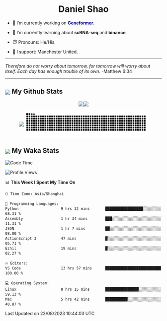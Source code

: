 

<h1 align="center">Daniel Shao</h1>

- 🐒 I’m currently working on <strong><a href="https://huggingface.co/ctheodoris/Geneformer" style="color: darkblue">Geneformer</a></strong>.

- 🥹 I’m currently learning about **scRNA-seq** and **binance**.

- 😇 Pronouns: He/His.

- 🦧 I support: Manchester United.

---

<i> Therefore do not worry about tomorrow, for tomorrow will worry about itself. Each day has enough trouble of its own. </i> -Matthew 6:34

---

<h2><img src="https://emojis.slackmojis.com/emojis/images/1579216111/7550/pikachu_wave.gif?1579216111" align="center" width="28" /> My Github Stats</h2>

<p align="center"><img align="center" src = "https://github-readme-stats.vercel.app/api?username=super-dainiu&show_icons=true&count_private=true&theme=tokyonight&hide=issues&line_height=30" width="400px"><img align="center" src = "https://github-readme-streak-stats.herokuapp.com/?user=super-dainiu&theme=tokyonight" width="400px"></p>

<p align="center"><img align="center" width="400px" src="https://github-readme-stats.vercel.app/api/top-langs/?username=super-dainiu&layout=compact&theme=tokyonight&hide=html,tex,jupyter%20notebook"><img align="center" width="400px" src="https://github.com/super-dainiu/super-dainiu/blob/output/github-contribution-grid-snake.svg"></p>

<h2><img src="https://emojis.slackmojis.com/emojis/images/1579216111/7550/pikachu_wave.gif?1579216111" align="center" width="28" /> My Waka Stats</h2>

<!--START_SECTION:waka-->
![Code Time](http://img.shields.io/badge/Code%20Time-295%20hrs%2044%20mins-blue)

![Profile Views](http://img.shields.io/badge/Profile%20Views-18-blue)

📊 **This Week I Spent My Time On** 

```text
🕑︎ Time Zone: Asia/Shanghai

💬 Programming Languages: 
Python                   9 hrs 32 mins       █████████████████░░░░░░░░   68.31 % 
Assembly                 1 hr 34 mins        ███░░░░░░░░░░░░░░░░░░░░░░   11.31 % 
JSON                     1 hr 7 mins         ██░░░░░░░░░░░░░░░░░░░░░░░   08.00 % 
ActionScript 3           47 mins             █░░░░░░░░░░░░░░░░░░░░░░░░   05.71 % 
Ezhil                    19 mins             █░░░░░░░░░░░░░░░░░░░░░░░░   02.27 % 

🔥 Editors: 
VS Code                  13 hrs 57 mins      █████████████████████████   100.00 % 

💻 Operating System: 
Linux                    8 hrs 15 mins       ███████████████░░░░░░░░░░   59.13 % 
Mac                      5 hrs 42 mins       ██████████░░░░░░░░░░░░░░░   40.87 % 
```


 Last Updated on 23/08/2023 10:44:03 UTC
<!--END_SECTION:waka-->
